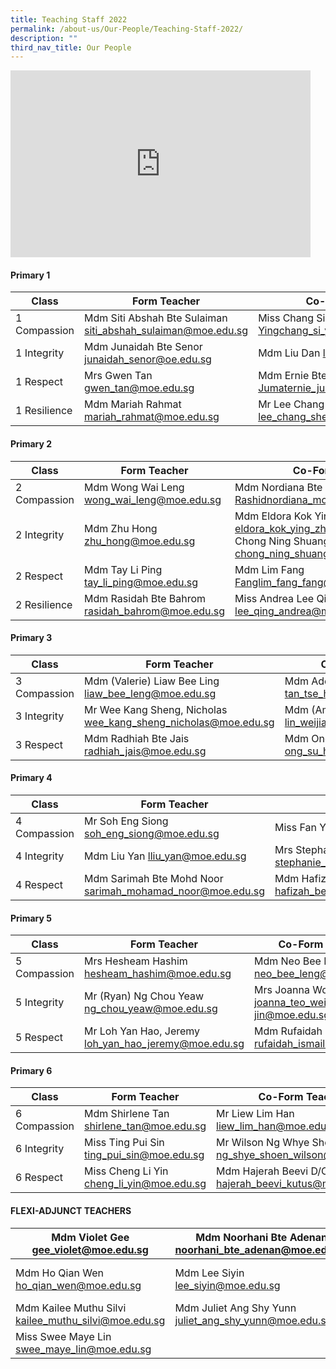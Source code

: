 ```yaml
---
title: Teaching Staff 2022
permalink: /about-us/Our-People/Teaching-Staff-2022/
description: ""
third_nav_title: Our People
---
```

<iframe allowfullscreen="true" height="299" width="480" frameborder="0" src="https://docs.google.com/presentation/d/e/2PACX-1vRWp0S1jsK3BE-OXvwOAUd_44LqfQZ8DVU8gCJoAhUwdqZ5yyJKF4Gh4CipF6I20wjIPzo8GiFQSkgF/embed?start=false&amp;loop=false&amp;delayms=3000"></iframe>

#### **Primary 1**

| Class        | Form Teacher                                                 | Co-Form Teacher                                               | Co-Form Teacher                                          |
|--------------|--------------------------------------------------------------|---------------------------------------------------------------|----------------------------------------------------------|
| 1 Compassion | Mdm Siti Abshah Bte Sulaiman siti_abshah_sulaiman@moe.edu.sg | Miss Chang Si Yingchang_si_ying@moe.edu.sg                    | Mdm Chia Lee Eng chia_lee_eng@moe.edu.sg                 |
| 1 Integrity  | Mdm Junaidah Bte Senor  junaidah_senor@oe.edu.sg             | Mdm Liu Dan liu_dan@moe.edu.sg                                | Mdm Alicia Ngo Phew Ling alicia_ngo_phew_ling@moe.edu.sg |
| 1 Respect    |  Mrs Gwen Tan gwen_tan@moe.edu.sg                            | Mdm Ernie Bte Jumaternie_jumat@moe.edu.sg                     |  Mr Richard S/O Arokiasamyrichard_arokiasamy@moe.edu.sg  |
| 1 Resilience |  Mdm Mariah Rahmat  mariah_rahmat@moe.edu.sg                 | Mr Lee Chang Sheng, Jansen  lee_chang_sheng_jansen@moe.edu.sg |  Mdm Ong Su Hui ong_su_hui@moe.edu.sg                    |

#### **Primary 2**

| Class        | Form Teacher                                     | Co-Form Teacher                                                                                                      | Co-Form Teacher                                                 |
|--------------|--------------------------------------------------|----------------------------------------------------------------------------------------------------------------------|-----------------------------------------------------------------|
| 2 Compassion | Mdm Wong Wai Leng  wong_wai_leng@moe.edu.sg      | Mdm Nordiana Bte Md Rashidnordiana_mohd_rashid@moe.edu.sg                                                            | Miss Lim Hui Khooh lim_hui_khooh@moe.edu.sg                     |
| 2 Integrity  | Mdm Zhu Hong zhu_hong@moe.edu.sg                 | Mdm Eldora Kok Ying Zhi eldora_kok_ying_zhi@moe.edu.sg Mdm Chong Ning Shuang, Lynn chong_ning_shuang_lynn@moe.edu.sg | Mdm Lena Chua Siao Yen lena_chua_siao_yen@moe.edu.sg            |
| 2 Respect    | Mdm Tay Li Ping tay_li_ping@moe.edu.sg           | Mdm Lim Fang Fanglim_fang_fang@moe.edu.sg                                                                            | Mdm Sri Rahayu Bte Mohd Amin sri_rahayu_mohamed_amin@moe.edu.sg |
| 2 Resilience | Mdm Rasidah Bte Bahrom rasidah_bahrom@moe.edu.sg | Miss Andrea Lee Qing lee_qing_andrea@moe.edu.sg                                                                      | Mdm Deborah Tham Lai Mei deborah_tham_lai_mei@moe.edu.sg        |

#### **Primary 3**

| Class        | Form Teacher                                                   | Co-Form Teacher                                        | Co-Form Teacher                                                                                |
|--------------|----------------------------------------------------------------|--------------------------------------------------------|------------------------------------------------------------------------------------------------|
| 3 Compassion | Mdm (Valerie) Liaw Bee Ling liaw_bee_leng@moe.edu.sg           | Mdm Adelene Tan Tse Hui tan_tse_hui_adelene@moe.edu.sg |                                                                                                |
| 3 Integrity  | Mr Wee Kang Sheng, Nicholas wee_kang_sheng_nicholas@moe.edu.sg | Mdm (Amanda) Lin Weijia lin_weijia@moe.edu.sg          | Mdm Raja Nur Rasyidah Bte Raja Kamarul Bahrin raja_nur_rasyidah_raja_kamarul_bahrin@moe.edu.sg |
| 3 Respect    | Mdm Radhiah Bte Jais radhiah_jais@moe.edu.sg                   | Mdm Ong Su Hui ong_su_hui@moe.edu.sg                   | Mdm Saraswathi D/O Valiappan saraswathi_valliappan@moe.edu.sg                                  |

#### **Primary 4**

| Class        | Form Teacher                                              | Co-Form Teacher                                                          | Co-Form Teacher                                               |
|--------------|-----------------------------------------------------------|--------------------------------------------------------------------------|---------------------------------------------------------------|
| 4 Compassion | Mr Soh Eng Siong soh_eng_siong@moe.edu.sg                 | Miss Fan Yiou fan_yiou@moe.edu.sg                                        | Miss Loh Jun Qin loh_jun_qin@moe.edu.sg                       |
| 4 Integrity  | Mdm Liu Yan lliu_yan@moe.edu.sg                           | Mrs Stephanie Thoo stephanie_thoo@moe.edu.sg                             | Mr Mohamad Fazlee Bin Sabari mohamad_fazlee_sabari@moe.edu.sg |
| 4 Respect    | Mdm Sarimah Bte Mohd Noor sarimah_mohamad_noor@moe.edu.sg | Mdm Hafizah Beevi Binti Abdul Basit hafizah_beevi_abdul_Basit@moe.edu.sg | Mdm Yak Hui Hwa (Seetoh) yak_hui_hwa@moe.edu.sg               |

#### **Primary 5**

| Class        | Form Teacher                                          | Co-Form Teacher                                    | Co-Form Teacher                                      |
|--------------|-------------------------------------------------------|----------------------------------------------------|------------------------------------------------------|
| 5 Compassion | Mrs Hesheam Hashim hesheam_hashim@moe.edu.sg          | Mdm Neo Bee Leng neo_bee_leng@moe.edu.sg           | Mdm Noorasmaedah Ahmad noorasmaedah_ahmad@moe.edu.sg |
| 5 Integrity  | Mr (Ryan) Ng Chou Yeaw ng_chou_yeaw@moe.edu.sg        | Mrs Joanna Wong joanna_teo_wei-jin@moe.edu.sg      | Miss Azzulin Bte Aripin azzulin_aripin@moe.edu.sg    |
| 5 Respect    |  Mr Loh Yan Hao, Jeremy loh_yan_hao_jeremy@moe.edu.sg | Mdm Rufaidah Bte Ismail rufaidah_ismail@moe.edu.sg | Mdm Yong Chin yong_chin@moe.edu.sg                   |

#### **Primary 6**

| Class        | Form Teacher                               | Co-Form Teacher                                            | Co-Form Teacher                                            |
|--------------|--------------------------------------------|------------------------------------------------------------|------------------------------------------------------------|
| 6 Compassion | Mdm Shirlene Tan shirlene_tan@moe.edu.sg   | Mr Liew Lim Han liew_lim_han@moe.edu.sg                    | Mdm Nur Fazalina Bte Hussin nur_fazalina_hussin@moe.edu.sg |
| 6 Integrity  | Miss Ting Pui Sin ting_pui_sin@moe.edu.sg  | Mr Wilson Ng Whye Shoen ng_shye_shoen_wilson@moe.edu.sg    | Mdm (Angie) Ng Pai Chen ng_pai_chen@moe.edu.sg             |
| 6 Respect    |  Miss Cheng Li Yin cheng_li_yin@moe.edu.sg | Mdm Hajerah Beevi D/O Kutus hajerah_beevi_kutus@moe.edu.sg | Mdm Lim Chai Lay            lim_chai_lay@moe.edu.sg        |

#### **FLEXI-ADJUNCT TEACHERS**

| Mdm Violet Gee gee_violet@moe.edu.sg                 | Mdm Noorhani Bte Adenan noorhani_bte_adenan@moe.edu.sg | Mdm Nazli Binti Mat Ali nazli_mat_ali@moe.edu.sg    |
|------------------------------------------------------|--------------------------------------------------------|-----------------------------------------------------|
| Mdm Ho Qian Wen ho_qian_wen@moe.edu.sg               | Mdm Lee Siyin lee_siyin@moe.edu.sg                     | Mdm Ong Wee Fern (Jermaine) ong_wee_fern@moe.edu.sg |
| Mdm Kailee Muthu Silvi kailee_muthu_silvi@moe.edu.sg | Mdm Juliet Ang Shy Yunn juliet_ang_shy_yunn@moe.edu.sg | Mdm Tan Ai Fang tan_ai_fang@moe.edu.sg              |
|  Miss Swee Maye Lin swee_maye_lin@moe.edu.sg         |                                                        |                                                     |